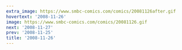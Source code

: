 ```yaml
---
extra_image: https://www.smbc-comics.com/comics/20081126after.gif
hovertext: '2008-11-26'
image: https://www.smbc-comics.com/comics/20081126.gif
next: '2008-11-27'
prev: '2008-11-25'
title: '2008-11-26'
---
```

